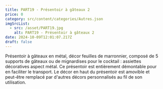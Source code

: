 ```yaml
---
title: PART19 - Présentoir à gâteaux 2
price: 0
category: src/content/categories/Autres.json
imgSrcList:
  - src: /asset/PART19.jpg
    alt: PART19 - Présentoir à gâteaux 2
date: 2024-10-09T12:01:07.217Z
draft: false
---
```


Présentoir à gâteaux en métal, décor feuilles de marronnier, composé de 5 supports de gâteaux ou de mignardises pour le cocktail : assiettes décoratives aspect métal. Ce présentoir est entièrement démontable pour en faciliter le transport. Le décor en haut du présentoir est amovible et peut-être remplacé par d'autres décors personnalisés au fil de son utilisation.
